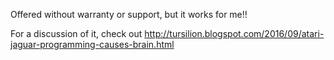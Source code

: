 Offered without warranty or support, but it works for me!!

For a discussion of it, check out 
http://tursilion.blogspot.com/2016/09/atari-jaguar-programming-causes-brain.html
